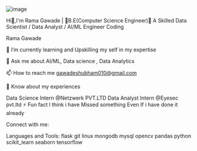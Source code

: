 ![image](https://github.com/user-attachments/assets/e5b30478-a5c9-4a2b-81d4-8a580ac96385)

Hi👋,I'm Rama Gawade | 🌟B.E(Computer Science Engineer)💫
A Skilled Data Scientist / Data Analyst / AI/ML Engineer
Coding

Rama Gawade

🌱 I’m currently learning and Upskilling my self in my expertise

💬 Ask me about AI/ML, Data science , Data Analytics

📫 How to reach me gawadeshubham010@gmail.com

📄 Know about my experiences

Data Science Intern @Netzwerk PVT.LTD
Data Analyst Intern @Eyesec pvt.ltd 
⚡ Fun fact I think i have Missed something Even If i have done it already

Connect with me:

Languages and Tools:
flask git linux mongodb mysql opencv pandas python scikit_learn seaborn tensorflow






